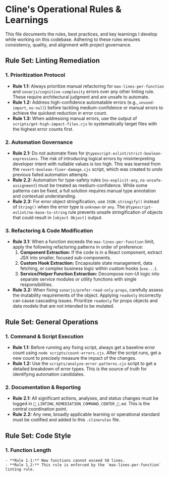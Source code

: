 # Cline's Operational Rules & Learnings

This file documents the rules, best practices, and key learnings I develop while working on this codebase. Adhering to these rules ensures consistency, quality, and alignment with project governance.

## **Rule Set: Linting Remediation**

### **1. Prioritization Protocol**

- **Rule 1.1:** Always prioritize manual refactoring for `max-lines-per-function` and `sonarjs/cognitive-complexity` errors over any other linting rule. These require architectural judgment and are unsafe to automate.
- **Rule 1.2:** Address high-confidence automatable errors (e.g., `unused-import`, `no-null`) before tackling medium-confidence or manual errors to achieve the quickest reduction in error count.
- **Rule 1.3:** When addressing manual errors, use the output of `scripts/get-high-impact-files.cjs` to systematically target files with the highest error counts first.

### **2. Automation Governance**

- **Rule 2.1:** Do not automate fixes for `@typescript-eslint/strict-boolean-expressions`. The risk of introducing logical errors by misinterpreting developer intent with nullable values is too high. This was learned from the `revert-boolean-fixer-damage.cjs` script, which was created to undo previous failed automation attempts.
- **Rule 2.2:** Automation for type-safety rules (`no-explicit-any`, `no-unsafe-assignment`) must be treated as medium-confidence. While some patterns can be fixed, a full solution requires manual type annotation and contextual understanding.
- **Rule 2.3:** For error object stringification, use `JSON.stringify()` instead of `String()` when the error type is `unknown` or `any`. The `@typescript-eslint/no-base-to-string` rule prevents unsafe stringification of objects that could result in `[object Object]` output.

### **3. Refactoring & Code Modification**

- **Rule 3.1:** When a function exceeds the `max-lines-per-function` limit, apply the following refactoring patterns in order of preference:
  1.  **Component Extraction:** If the code is in a React component, extract JSX into smaller, focused sub-components.
  2.  **Custom Hook Extraction:** Encapsulate state management, data fetching, or complex business logic within custom hooks (`use...`).
  3.  **Service/Helper Function Extraction:** Decompose non-UI logic into separate service modules or utility functions with single responsibilities.
- **Rule 3.2:** When fixing `sonarjs/prefer-read-only-props`, carefully assess the mutability requirements of the object. Applying `readonly` incorrectly can cause cascading issues. Prioritize `readonly` for props objects and data models that are not intended to be mutated.

## **Rule Set: General Operations**

### **1. Command & Script Execution**

- **Rule 1.1:** Before running any fixing script, always get a baseline error count using `node scripts/count-errors.cjs`. After the script runs, get a new count to precisely measure the impact of the changes.
- **Rule 1.2:** Use the `scripts/analyze-error-patterns.cjs` script to get a detailed breakdown of error types. This is the source of truth for identifying automation candidates.

### **2. Documentation & Reporting**

- **Rule 2.1:** All significant actions, analyses, and status changes must be logged in `🚨_LINTING_REMEDIATION_COMMAND_CENTER_🚨.md`. This is the central coordination point.
- **Rule 2.2:** Any new, broadly applicable learning or operational standard must be codified and added to this `.clinerules` file.

## **Rule Set: Code Style**

### **1. Function Length**

    - **Rule 1.1:** New functions cannot exceed 50 lines.
    - **Rule 1.2:** This rule is enforced by the `max-lines-per-function` linting rule.

